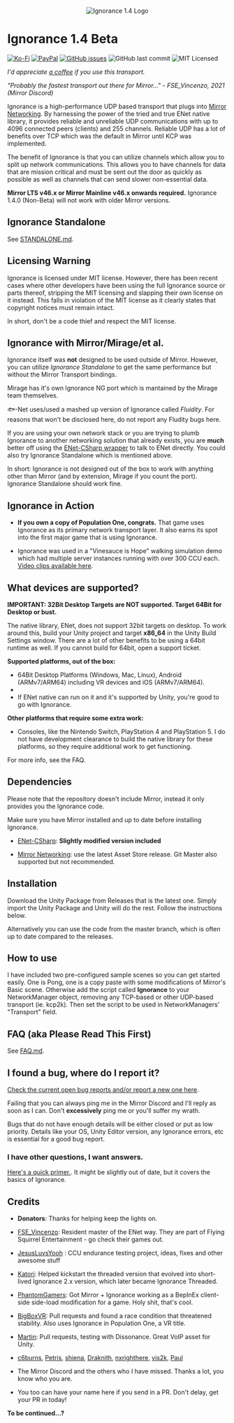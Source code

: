 <p align="center">
  <img src="http://oiran.studio/images/ignorance14.png" alt="Ignorance 1.4 Logo"/>
</p>

Ignorance 1.4 Beta
=============
[![Ko-Fi](https://img.shields.io/badge/Donate-Ko--Fi-red)](https://ko-fi.com/coburn) 
[![PayPal](https://img.shields.io/badge/Donate-PayPal-blue)](https://paypal.me/coburn64) 
[![GitHub issues](https://img.shields.io/github/issues/SoftwareGuy/Ignorance.svg)](https://github.com/SoftwareGuy/Ignorance/issues)
![GitHub last commit](https://img.shields.io/github/last-commit/SoftwareGuy/Ignorance.svg) ![MIT Licensed](https://img.shields.io/badge/license-MIT-green.svg)

_I'd appreciate [a coffee](https://ko-fi.com/coburn) if you use this transport._

_"Probably the fastest transport out there for Mirror..." - FSE_Vincenzo, 2021 (Mirror Discord)_

Ignorance is a high-performance UDP based transport that plugs into [Mirror Networking](https://github.com/vis2k/Mirror). By harnessing the power of the tried and true ENet native library, it provides reliable and unreliable UDP communications with up to 4096 connected peers (clients) and 255 channels. Reliable UDP has a lot of benefits over TCP which was the default in Mirror until KCP was implemented.

The benefit of Ignorance is that you can utilize channels which allow you to split up network communications. This allows you to have channels for data that are mission critical and must be sent out the door as quickly as possible as well as channels that can send slower non-essential data.

**Mirror LTS v46.x or Mirror Mainline v46.x onwards required.** Ignorance 1.4.0 (Non-Beta) will not work with older Mirror versions.

Ignorance Standalone
------------
See [STANDALONE.md](https://github.com/SoftwareGuy/Ignorance/blob/master/STANDALONE.md).

Licensing Warning
------------
Ignorance is licensed under MIT license. However, there has been recent cases where other developers have been using the full Ignorance source or parts thereof, stripping the MIT licensing and slapping their own license on it instead. This falls in violation of the MIT license as it clearly states that copyright notices must remain intact.

In short, don't be a code thief and respect the MIT license.

Ignorance with Mirror/Mirage/et al.
------------
Ignorance itself was **not** designed to be used outside of Mirror. However, you can utilize *Ignorance Standalone* to get the same performance but without the Mirror Transport bindings.  

Mirage has it's own Ignorance NG port which is mantained by the Mirage team themselves.

🐟-Net uses/used a mashed up version of Ignorance called *Fluidity*. For reasons that won't be disclosed here, do not report any Fludity bugs here.

If you are using your own network stack or you are trying to plumb Ignorance to another networking solution that already exists, you are **much** better off using the [ENet-CSharp wrapper](https://github.com/SoftwareGuy/ENet-CSharp) to talk to ENet directly. You could also try Ignorance Standalone which is mentioned above.

In short: Ignorance is not designed out of the box to work with anything other than Mirror (and by extension, Mirage if you count the port). Ignorance Standalone should work fine.


Ignorance in Action
------------

- **If you own a copy of Population One, congrats.** That game uses Ignorance as its primary network transport layer. It also earns its spot into the first major game that is using Ignorance.

- Ignorance was used in a "Vinesauce is Hope" walking simulation demo which had multiple server instances running with over 300 CCU each. [Video clips available here](https://clips.twitch.tv/UglyColdbloodedAlfalfaAllenHuhu).

What devices are supported?
------------

**IMPORTANT: 32Bit Desktop Targets are NOT supported. Target 64Bit for Desktop or bust.**

The native library, ENet, does not support 32bit targets on desktop. To work around this, build your Unity project and target **x86_64** 
in the Unity Build Settings window. There are a lot of other benefits to be using a 64bit runtime as well. If you cannot build for 64bit, open a support ticket.

**Supported platforms, out of the box:**

- 64Bit Desktop Platforms (Windows, Mac, Linux), Android (ARMv7/ARM64) including VR devices and iOS (ARMv7/ARM64).
- 
- If ENet native can run on it and it's supported by Unity, you're good to go with Ignorance.

**Other platforms that require some extra work:**

- Consoles, like the Nintendo Switch, PlayStation 4 and PlayStation 5. I do not have development clearance to build the native library for these platforms, so they require additional work to get functioning.

For more info, see the FAQ.


Dependencies
------------

Please note that the repository doesn't include Mirror, instead it only provides you the Ignorance code.

Make sure you have Mirror installed and up to date before installing Ignorance.

-   [ENet-CSharp](https://github.com/SoftwareGuy/ENet-CSharp): **Slightly modified version included**

-   [Mirror Networking](https://github.com/vis2k/Mirror): use the latest Asset Store release. Git Master also supported but not recommended.

Installation
------------

Download the Unity Package from Releases that is the latest one. Simply import the Unity Package and Unity will do the rest. 
Follow the instructions below. 

Alternatively you can use the code from the master branch, which is often up to date compared to the releases.

How to use
----------

I have included two pre-configured sample scenes so you can get started easily. One is Pong, one is a copy paste with some modifications
of Mirror's Basic scene. Otherwise add the script called **Ignorance** to your NetworkManager object, removing any TCP-based or other 
UDP-based transport (ie. kcp2k). Then set the script to be used in NetworkManagers' "Transport" field.

FAQ (aka Please Read This First)
--------------------------------

See [FAQ.md](https://github.com/SoftwareGuy/Ignorance/blob/master/FAQ.md).

I found a bug, where do I report it?
--------------------------------
[Check the current open bug reports and/or report a new one here](https://github.com/SoftwareGuy/Ignorance/issues).

Failing that you can always ping me in the Mirror Discord and I'll reply as soon as I can. Don't **excessively** ping me or you'll suffer my wrath. 

Bugs that do not have enough details will be either closed or put as low priority. Details like your OS, Unity Editor version, any Ignorance errors, etc is essential for a good
bug report.

### I have other questions, I want answers.

[Here's a quick primer.](https://vis2k.github.io/Mirror/Transports/Ignorance). It might be slightly out of date, but it covers the basics of Ignorance.


Credits
-------

-   **Donators**: Thanks for helping keep the lights on.

-	[FSE_Vincenzo](https://github.com/Vincenz099): Resident master of the ENet way. They are part of Flying Squirrel Entertainment - go check their games out.
	
-	[JesusLuvsYooh](https://github.com/JesusLuvsYooh) : CCU endurance testing project, ideas, fixes and other awesome stuff

-   [Katori](https://github.com/katori): Helped kickstart the threaded version that evolved into short-lived Ignorance 2.x version, which later became 
	Ignorance Threaded.

-   [PhantomGamers](https://github.com/PhantomGamers): Got Mirror + Ignorance working as a BepInEx client-side side-load modification for a game. Holy shit, that's cool.   

-   [BigBoxVR](https://github.com/GabeBigBoxVR): Pull requests and found a race condition that threatened stability. Also uses Ignorance in Population One, a VR title.

-   [Martin](https://github.com/martindevans): Pull requests, testing with Dissonance. Great VoIP asset for Unity.

-   [c6burns](https://github.com/c6burns), [Petris](https://github.com/MichalPetryka), [shiena](https://github.com/shiena), [Draknith](https://github.com/FizzCube), [nxrighthere](https://github.com/nxrighthere), [vis2k](https://github.com/vis2k), [Paul](https://github.com/paulpach)

-   The Mirror Discord and the others who I have missed. Thanks a lot, you know who you are.

-   You too can have your name here if you send in a PR. Don't delay, get your PR in today!

**To be continued...?**
